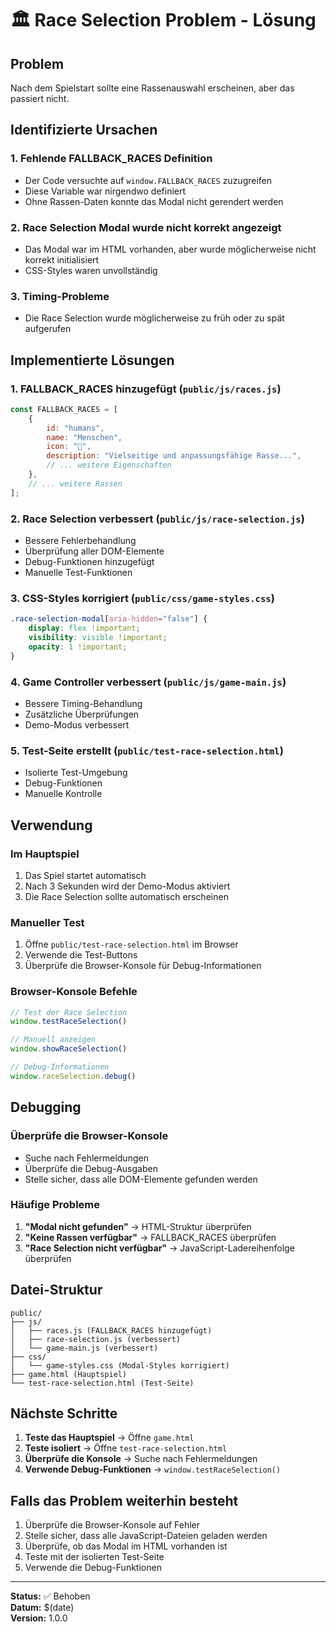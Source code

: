 # 🏛️ Race Selection Problem - Lösung

## **Problem**
Nach dem Spielstart sollte eine Rassenauswahl erscheinen, aber das passiert nicht.

## **Identifizierte Ursachen**

### 1. **Fehlende FALLBACK_RACES Definition**
- Der Code versuchte auf `window.FALLBACK_RACES` zuzugreifen
- Diese Variable war nirgendwo definiert
- Ohne Rassen-Daten konnte das Modal nicht gerendert werden

### 2. **Race Selection Modal wurde nicht korrekt angezeigt**
- Das Modal war im HTML vorhanden, aber wurde möglicherweise nicht korrekt initialisiert
- CSS-Styles waren unvollständig

### 3. **Timing-Probleme**
- Die Race Selection wurde möglicherweise zu früh oder zu spät aufgerufen

## **Implementierte Lösungen**

### 1. **FALLBACK_RACES hinzugefügt** (`public/js/races.js`)
```javascript
const FALLBACK_RACES = [
    {
        id: "humans",
        name: "Menschen",
        icon: "👑",
        description: "Vielseitige und anpassungsfähige Rasse...",
        // ... weitere Eigenschaften
    },
    // ... weitere Rassen
];
```

### 2. **Race Selection verbessert** (`public/js/race-selection.js`)
- Bessere Fehlerbehandlung
- Überprüfung aller DOM-Elemente
- Debug-Funktionen hinzugefügt
- Manuelle Test-Funktionen

### 3. **CSS-Styles korrigiert** (`public/css/game-styles.css`)
```css
.race-selection-modal[aria-hidden="false"] {
    display: flex !important;
    visibility: visible !important;
    opacity: 1 !important;
}
```

### 4. **Game Controller verbessert** (`public/js/game-main.js`)
- Bessere Timing-Behandlung
- Zusätzliche Überprüfungen
- Demo-Modus verbessert

### 5. **Test-Seite erstellt** (`public/test-race-selection.html`)
- Isolierte Test-Umgebung
- Debug-Funktionen
- Manuelle Kontrolle

## **Verwendung**

### **Im Hauptspiel**
1. Das Spiel startet automatisch
2. Nach 3 Sekunden wird der Demo-Modus aktiviert
3. Die Race Selection sollte automatisch erscheinen

### **Manueller Test**
1. Öffne `public/test-race-selection.html` im Browser
2. Verwende die Test-Buttons
3. Überprüfe die Browser-Konsole für Debug-Informationen

### **Browser-Konsole Befehle**
```javascript
// Test der Race Selection
window.testRaceSelection()

// Manuell anzeigen
window.showRaceSelection()

// Debug-Informationen
window.raceSelection.debug()
```

## **Debugging**

### **Überprüfe die Browser-Konsole**
- Suche nach Fehlermeldungen
- Überprüfe die Debug-Ausgaben
- Stelle sicher, dass alle DOM-Elemente gefunden werden

### **Häufige Probleme**
1. **"Modal nicht gefunden"** → HTML-Struktur überprüfen
2. **"Keine Rassen verfügbar"** → FALLBACK_RACES überprüfen
3. **"Race Selection nicht verfügbar"** → JavaScript-Ladereihenfolge überprüfen

## **Datei-Struktur**
```
public/
├── js/
│   ├── races.js (FALLBACK_RACES hinzugefügt)
│   ├── race-selection.js (verbessert)
│   └── game-main.js (verbessert)
├── css/
│   └── game-styles.css (Modal-Styles korrigiert)
├── game.html (Hauptspiel)
└── test-race-selection.html (Test-Seite)
```

## **Nächste Schritte**

1. **Teste das Hauptspiel** → Öffne `game.html`
2. **Teste isoliert** → Öffne `test-race-selection.html`
3. **Überprüfe die Konsole** → Suche nach Fehlermeldungen
4. **Verwende Debug-Funktionen** → `window.testRaceSelection()`

## **Falls das Problem weiterhin besteht**

1. Überprüfe die Browser-Konsole auf Fehler
2. Stelle sicher, dass alle JavaScript-Dateien geladen werden
3. Überprüfe, ob das Modal im HTML vorhanden ist
4. Teste mit der isolierten Test-Seite
5. Verwende die Debug-Funktionen

---

**Status:** ✅ Behoben  
**Datum:** $(date)  
**Version:** 1.0.0
